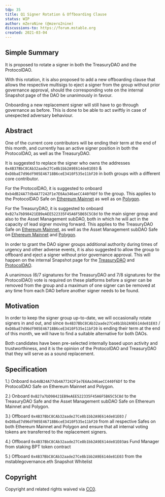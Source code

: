 ```yaml
---
tdp: 35
title: Q1 Signer Rotation & Offboarding Clause
status: WIP
author: mZeroNine (@mzero2nine)
discussions-to: https://forum.mstable.org
created: 2021-03-04
---
```


## Simple **Summary**

It is proposed to rotate a signer in both the TreasuryDAO and the ProtocolDAO. 

With this rotation, it is also proposed to add a new offboarding clause that allows the respective multisigs to eject a signer from the group without prior governance approval, should the corresponding vote on the internal Snapshot page of the DAO be unanimously in favour. 

Onboarding a new replacement signer will still have to go through governance as before. This is done to be able to act swiftly in case of unexpected adversary behaviour.

## Abstract

One of the current core contributors will be ending their term at the end of this month, and currently has an active signer position in both the ProtocolDAO, as well as the TreasuryDAO. 

It is suggested to replace the signer who owns the addresses `0x4B37BbC8CAb32aade27Ce8b1bb2A9E614de81E03` & `0xD8baE7d96df905E46718B6ceE3410F535e11bF20` in both groups with a different core contributor. 

For the ProtocolDAO, it is suggested to onboard `0xb4dB24A77db4A77242F1e7E6Aa346aeCC440f6Df` to the group. This applies to the ProtocolDAO Safe on [Ethereum Mainnet](https://etherscan.io/address/0xF6FF1F7FCEB2cE6d26687EaaB5988b445d0b94a2) as well as on [Polygon](https://polygonscan.com/address/0x429f29a3a36b1b977c3d4ec77c695c3391e7b9ed).

For the TreasuryDAO, it is suggested to onboard `0xB27a7bD98421EB9eAEE522335F45A6F5B65C5C8d` to the main signer group and also to the Asset Management subDAO, both in which he will act in the capacity of lead signer moving forward. This applies to the TreasuryDAO Safe on [Ethereum Mainnet](https://etherscan.io/address/0x3dd46846eed8d147841ae162c8425c08bd8e1b41), as well as the Asset Management subDAO Safe on [Ethereum Mainnet](https://etherscan.io/address/0x67905d3e4fec0c85dce68195f66dc8eb32f59179) and [Polygon](https://polygonscan.com/address/0xC93B5B58739161660BAC4EE20dad74190030623E).

In order to grant the DAO signer groups additional authority during times of urgency and other adverse events, it is also suggested to allow the group to offboard and eject a signer without prior governance approval. This will happen on the internal Snapshot page for the [TreasuryDAO](https://snapshot.org/#/mstabledao.eth) and [ProtocolDAO](https://snapshot.org/#/mstableprotocoldao.eth). 

A unanimous (6/7 signatures for the TreasuryDAO and 7/8 signatures for the ProtocolDAO) vote is required on these platforms before a signer can be removed from the group and a maximum of one signer can be removed at any time from each DAO before another signer needs to be found.

## Motivation

In order to keep the signer group up-to-date, we will occasionally rotate signers in and out, and since `0x4B37BbC8CAb32aade27Ce8b1bb2A9E614de81E03` / `0xD8baE7d96df905E46718B6ceE3410F535e11bF20` is ending their term at the end of this month, we will have to find a suitable alternative for both DAOs. 

Both candidates have been pre-selected internally based upon activity and trustworthiness, and it is the opinion of the ProtocolDAO and TreasuryDAO that they will serve as a sound replacement.

## Specification

1.) Onboard `0xb4dB24A77db4A77242F1e7E6Aa346aeCC440f6Df` to the ProtocolDAO Safe on Ethereum Mainnet and Polygon.

2.) Onboard `0xB27a7bD98421EB9eAEE522335F45A6F5B65C5C8d` to the TreasuryDAO Safe and the Asset Management subDAO Safe on Ethereum Mainnet and Polygon.

3.) Offboard `0x4B37BbC8CAb32aade27Ce8b1bb2A9E614de81E03` / `0xD8baE7d96df905E46718B6ceE3410F535e11bF20` from all respective Safes on both Ethereum Mainnet and Polygon and ensure that all internal voting tokens are transferred to the replacement signers.

4.) Offboard `0x4B37BbC8CAb32aade27Ce8b1bb2A9E614de81E03`as Fund Manager from staking BPT token contract

5.) Offboard `0x4B37BbC8CAb32aade27Ce8b1bb2A9E614de81E03` from the mstablegovernance.eth Snapshot Whitelist

## Copyright

Copyright and related rights waived via [CC0](https://creativecommons.org/publicdomain/zero/1.0/).
